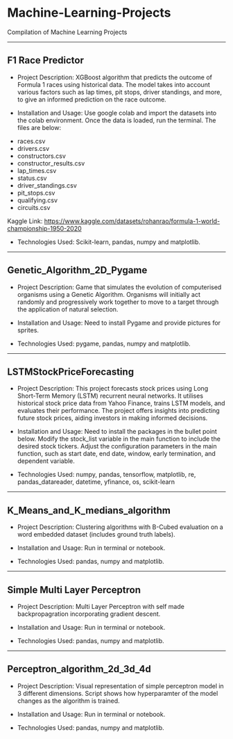 # Machine-Learning-Projects
Compilation of Machine Learning Projects

----------------------------
F1 Race Predictor
----------------------------
* Project Description: XGBoost algorithm that predicts the outcome of Formula 1 races using historical data. The model takes into account various factors such as lap times, pit stops, driver standings, and more, to give an informed prediction on the race outcome.

* Installation and Usage: Use google colab and import the datasets into the colab environment. Once the data is loaded, run the terminal. The files are below:
- races.csv
- drivers.csv
- constructors.csv
- constructor_results.csv
- lap_times.csv
- status.csv
- driver_standings.csv
- pit_stops.csv
- qualifying.csv
- circuits.csv

Kaggle Link: https://www.kaggle.com/datasets/rohanrao/formula-1-world-championship-1950-2020
  
* Technologies Used: Scikit-learn, pandas, numpy and matplotlib.

----------------------------
Genetic_Algorithm_2D_Pygame
----------------------------
* Project Description: Game that simulates the evolution of computerised organisms using a Genetic Algorithm. Organisms will initially  act randomly and progressively work together to move to a target through the application of natural selection.

* Installation and Usage: Need to install Pygame and provide pictures for sprites.
  
* Technologies Used: pygame, pandas, numpy and matplotlib.

----------------------------
LSTMStockPriceForecasting
----------------------------
* Project Description: This project forecasts stock prices using Long Short-Term Memory (LSTM) recurrent neural networks. It utilises historical stock price data from Yahoo Finance, trains LSTM models, and evaluates their performance. The project offers insights into predicting future stock prices, aiding investors in making informed decisions.

* Installation and Usage: Need to install the packages in the bullet point below. Modify the stock_list variable in the main function to include the desired stock tickers. Adjust the configuration parameters in the main function, such as start date, end date, window, early termination, and dependent variable.
  
* Technologies Used: numpy, pandas, tensorflow, matplotlib, re, pandas_datareader, datetime, yfinance, os, scikit-learn

--------------------------------
K_Means_and_K_medians_algorithm
--------------------------------
* Project Description: Clustering algorithms with B-Cubed evaluation on a word embedded dataset (includes ground truth labels).

* Installation and Usage: Run in terminal or notebook.
  
* Technologies Used: pandas, numpy and matplotlib.

---------------------------------------
Simple Multi Layer Perceptron
---------------------------------------
* Project Description: Multi Layer Perceptron with self made backpropagration incorporating gradient descent.

* Installation and Usage: Run in terminal or notebook.
  
* Technologies Used: pandas, numpy and matplotlib.

---------------------------------------
Perceptron_algorithm_2d_3d_4d
---------------------------------------
* Project Description: Visual representation of simple perceptron model in 3 different dimensions. Script shows how hyperparamter of the model changes as the algorithm is trained.

* Installation and Usage: Run in terminal or notebook.
  
* Technologies Used: pandas, numpy and matplotlib.


